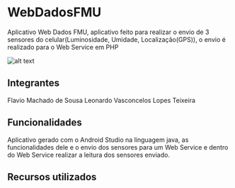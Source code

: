 # WebDadosFMU

Aplicativo Web Dados FMU, aplicativo feito para realizar o envio de 3 sensores do celular(Luminosidade, Umidade, Localização(GPS)),
o envio é realizado para o Web Service em PHP

![alt text](https://i.ibb.co/DWFnSKm/index.jpg)

## Integrantes
 Flavio Machado de Sousa
 Leonardo Vasconcelos Lopes Teixeira

## Funcionalidades
Aplicativo gerado com o Android Studio na linguagem java, as funcionalidades dele e o envio dos sensores para um Web Service e dentro do Web Service
realizar a leitura dos sensores enviado.

## Recursos utilizados
